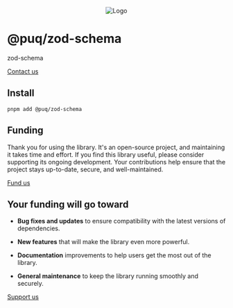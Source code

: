 <p align="center">
  <img src="https://beemood.github.io/libs/zod-schema/assets/favicon.png" alt="Logo" />
</p>

# @puq/zod-schema

zod-schema

[Contact us](mailto:robert.brightline@gmail.com?subject=@puq/zod-schema)

## Install

`pnpm add @puq/zod-schema`

## Funding

Thank you for using the library. It's an open-source project, and maintaining it takes time and effort. If you find this library useful, please consider supporting its ongoing development. Your contributions help ensure that the project stays up-to-date, secure, and well-maintained.

[Fund us](https://cash.app/$puqlib)

## Your funding will go toward

- **Bug fixes and updates** to ensure compatibility with the latest versions of dependencies.

- **New features** that will make the library even more powerful.

- **Documentation** improvements to help users get the most out of the library.

- **General maintenance** to keep the library running smoothly and securely.

[Support us](https://cash.app/$puqlib)
